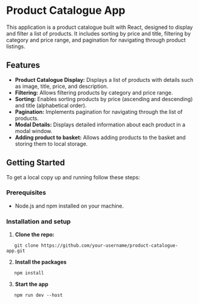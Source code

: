 # Product Catalogue App

This application is a product catalogue built with React, designed to display and filter a list of products. It includes sorting by price and title, filtering by category and price range, and pagination for navigating through product listings.

## Features

- **Product Catalogue Display:** Displays a list of products with details such as image, title, price, and description.
- **Filtering:** Allows filtering products by category and price range.
- **Sorting:** Enables sorting products by price (ascending and descending) and title (alphabetical order).
- **Pagination:** Implements pagination for navigating through the list of products.
- **Modal Details:** Displays detailed information about each product in a modal window.
- **Adding product to basket:** Allows adding products to the basket and storing them to local storage.

## Getting Started

To get a local copy up and running follow these steps:

### Prerequisites

- Node.js and npm installed on your machine.

### Installation and setup

1. **Clone the repo:**
```
   git clone https://github.com/your-username/product-catalogue-app.git
```
   
2. **Install the packages**
```
   npm install
```

3. **Start the app**
```
   npm run dev --host
```
